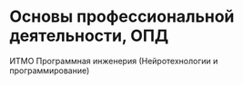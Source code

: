 # Основы профессиональной деятельности, ОПД
ИТМО Программная инженерия (Нейротехнологии и программирование)
